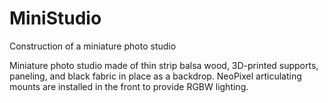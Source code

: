 # MiniStudio
Construction of a miniature photo studio

Miniature photo studio made of thin strip balsa wood, 3D-printed supports, paneling, and black fabric in place as a backdrop.  NeoPixel articulating mounts are installed in the front to provide RGBW lighting.
